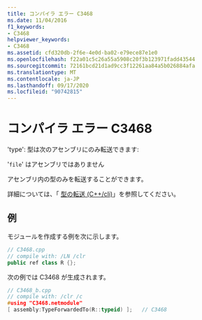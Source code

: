 ```yaml
---
title: コンパイラ エラー C3468
ms.date: 11/04/2016
f1_keywords:
- C3468
helpviewer_keywords:
- C3468
ms.assetid: cfd320db-2f6e-4e0d-ba02-e79ece87e1e0
ms.openlocfilehash: f22a01c5c26a55a5908c20f3b123971fadd43544
ms.sourcegitcommit: 72161bcd21d1ad9cc3f12261aa84a5b026884afa
ms.translationtype: MT
ms.contentlocale: ja-JP
ms.lasthandoff: 09/17/2020
ms.locfileid: "90742815"
---
```

# <a name="compiler-error-c3468"></a>コンパイラ エラー C3468

'type': 型は次のアセンブリにのみ転送できます:

'`file`' はアセンブリではありません

アセンブリ内の型のみを転送することができます。

詳細については、「 [型の転送 (C++/cli)](../../extensions/type-forwarding-cpp-cli.md)」を参照してください。

## <a name="examples"></a>例

モジュールを作成する例を次に示します。

```cpp
// C3468.cpp
// compile with: /LN /clr
public ref class R {};
```

次の例では C3468 が生成されます。

```cpp
// C3468_b.cpp
// compile with: /clr /c
#using "C3468.netmodule"
[ assembly:TypeForwardedTo(R::typeid) ];   // C3468
```
